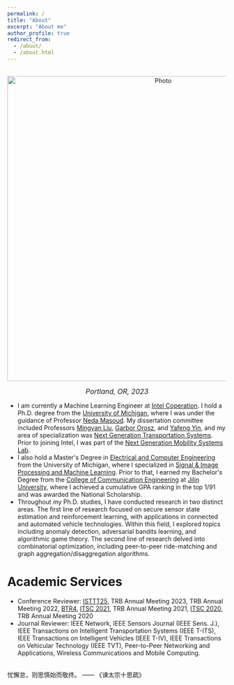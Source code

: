 ```yaml
---
permalink: /
title: "About"
excerpt: "About me"
author_profile: true
redirect_from: 
  - /about/
  - /about.html
---
```


<p align="center">
  <img src="/images/portland.jpg?raw=true" alt="Photo" style="width: 700px;"/> 
</p>

<p align = "center">
<font size="3"><span style="font-style: italic;">Portland, OR, 2023</span></font>
</p>

<!-- # About Me -->
* I am currently a Machine Learning Engineer at [Intel Coperation](https://www.intel.com/content/www/us/en/homepage.html). I hold a Ph.D. degree from the [University of Michigan](https://umich.edu/), where I was under the guidance of Professor [Neda Masoud](https://cee.engin.umich.edu/people/masoud-neda/). My dissertation committee included Professors [Mingyan Liu](https://liu.engin.umich.edu/), [Garbor Orosz](http://www-personal.umich.edu/~orosz/), and [Yafeng Yin](https://cee.engin.umich.edu/people/yin-yafeng/), and my area of specialization was [Next Generation Transportation Systems](https://cee.engin.umich.edu/research/infrastructure/transportation/). Prior to joining Intel, I was part of the [Next Generation Mobility Systems Lab](http://www-personal.umich.edu/~nmasoud/index.html).
* I also hold a Master's Degree in [Electrical and Computer Engineering](https://ece.engin.umich.edu/) from the University of Michigan, where I specialized in [Signal & Image Processing and Machine Learning](https://ece.engin.umich.edu/research/research-areas/signal-image-processing-and-machine-learning/). Prior to that, I earned my Bachelor's Degree from the [College of Communication Engineering](https://dce.jlu.edu.cn/ENGLISH/HOM.htm) at [Jilin University](http://global.jlu.edu.cn/), where I achieved a cumulative GPA ranking in the top 1/91 and was awarded the National Scholarship.
* Throughout my Ph.D. studies, I have conducted research in two distinct areas. The first line of research focused on secure sensor state estimation and reinforcement learning, with applications in connected and automated vehicle technologies. Within this field, I explored topics including anomaly detection, adversarial bandits learning, and algorithmic game theory. The second line of research delved into combinatorial optimization, including peer-to-peer ride-matching and graph aggregation/disaggregation algorithms.

# Academic Services
* Conference Reviewer: [ISTTT25](https://limos.engin.umich.edu/isttt25/), TRB Annual Meeting 2023, TRB Annual Meeting 2022, [BTR4](https://easychair.org/cfp/BTR4), [ITSC 2021](https://2021.ieee-itsc.org/), TRB Annual Meeting 2021, [ITSC 2020](https://www.ieee-itsc2020.org/), TRB Annual Meeting 2020
* Journal Reviewer: IEEE Network, IEEE Sensors Journal (IEEE Sens. J.), IEEE Transactions on Intelligent Transportation Systems (IEEE T-ITS), IEEE Transactions on Intelligent Vehicles (IEEE T-IV), IEEE Transactions on Vehicular Technology (IEEE TVT), Peer-to-Peer Networking and Applications, Wireless Communications and Mobile Computing.

<br>忧懈怠，则思慎始而敬终。 ——  《谏太宗十思疏》

<script type="text/javascript" id="clstr_globe" src="//clustrmaps.com/globe.js?d=SnPnk6Cr29vf5sju4MaC5b19XvAQdITwdEP5GKvFztg"></script>

